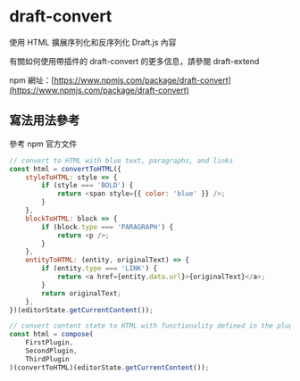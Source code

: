 # draft-convert

使用 HTML 擴展序列化和反序列化 Draft.js 內容

有關如何使用帶插件的 draft-convert 的更多信息，請參閱 draft-extend

npm 網址：[https://www.npmjs.com/package/draft-convert](https://www.npmjs.com/package/draft-convert)

## 寫法用法參考

參考 npm 官方文件

```js
// convert to HTML with blue text, paragraphs, and links
const html = convertToHTML({
	styleToHTML: style => {
		if (style === 'BOLD') {
			return <span style={{ color: 'blue' }} />;
		}
	},
	blockToHTML: block => {
		if (block.type === 'PARAGRAPH') {
			return <p />;
		}
	},
	entityToHTML: (entity, originalText) => {
		if (entity.type === 'LINK') {
			return <a href={entity.data.url}>{originalText}</a>;
		}
		return originalText;
	},
})(editorState.getCurrentContent());

// convert content state to HTML with functionality defined in the plugins applied
const html = compose(
	FirstPlugin,
	SecondPlugin,
	ThirdPlugin
)(convertToHTML)(editorState.getCurrentContent());
```
